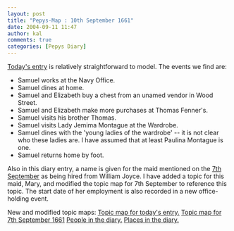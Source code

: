 ```yaml
---
layout: post
title: "Pepys-Map : 10th September 1661"
date: 2004-09-11 11:47
author: kal
comments: true
categories: [Pepys Diary]
---
```

<a href="http://www.pepysdiary.com/archive/1661/09/10/index.php">Today's entry</a> is relatively straightforward to model. The events we find are:
<ul>
<li>Samuel works at the Navy Office.</li>
<li>Samuel dines at home.</li>
<li>Samuel and Elizabeth buy a chest from an unamed vendor in Wood Street.</li>
<li>Samuel and Elizabeth make more purchases at Thomas Fenner's.</li>
<li>Samuel visits his brother Thomas.</li>
<li>Samuel visits Lady Jemima Montague at the Wardrobe.</li>
<li>Samuel dines with the 'young ladies of the wardrobe' -- it is not clear who these ladies are. I have assumed that at least Paulina Montague is one.</li>
<li>Samuel returns home by foot.</li>
</ul>
Also in this diary entry, a name is given for the maid mentioned on the <a href="http://www.pepysdiary.com/archive/1661/09/07/index.php">7th September</a> as being hired from William Joyce. I have added a topic for this maid, Mary, and modified the topic map for 7th September to reference this topic. The start date of her employment is also recorded in a new office-holding event.

<!--more-->
New and modified topic maps:
<a href="http://www.techquila.com/blog/archives/16610910.ltm">Topic map for today's entry.</a>
<a href="http://www.techquila.com/blog/archives/16610907.ltm">Topic map for 7th September 1661</a>
<a href="http://www.techquila.com/blog/archives/pepys-diary-people.ltm">People in the diary.</a>
<a href="http://www.techquila.com/blog/archives/pepys-diary-places.ltm">Places in the diary.</a>

